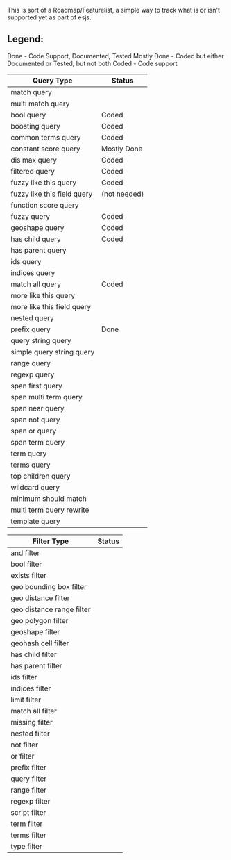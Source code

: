 This is sort of a Roadmap/Featurelist, a simple way to track what is or isn't supported
yet as part of esjs.

Legend: 
------
Done - Code Support, Documented, Tested
Mostly Done - Coded but either Documented or Tested, but not both
Coded - Code support



Query Type                    | Status
------------------------------|-----------
match query                   |  
multi match query             | 
bool query                    | Coded
boosting query                | Coded
common terms query            | Coded
constant score query          | Mostly Done
dis max query                 | Coded
filtered query                | Coded
fuzzy like this query         | Coded
fuzzy like this field query   | (not needed)
function score query          | 
fuzzy query                   | Coded
geoshape query                | Coded
has child query               | Coded
has parent query              |
ids query                     |
indices query                 |
match all query               | Coded
more like this query          |
more like this field query    |
nested query                  |
prefix query                  | Done
query string query            |
simple query string query     |
range query                   |
regexp query                  |
span first query              |
span multi term query         |
span near query               |
span not query                |
span or query                 |
span term query               |
term query                    |
terms query                   |
top children query            |
wildcard query                |
minimum should match          |
multi term query rewrite      |
template query                |


Filter Type                   | Status
------------------------------|----------
and filter                    |
bool filter                   |
exists filter                 |
geo bounding box filter       |
geo distance filter           |
geo distance range filter     |
geo polygon filter            |
geoshape filter               |
geohash cell filter           |
has child filter              |
has parent filter             |
ids filter                    |
indices filter                |
limit filter                  |
match all filter              |
missing filter                |
nested filter                 |
not filter                    |
or filter                     |
prefix filter                 |
query filter                  |
range filter                  |
regexp filter                 |
script filter                 |
term filter                   |
terms filter                  |
type filter                   |

